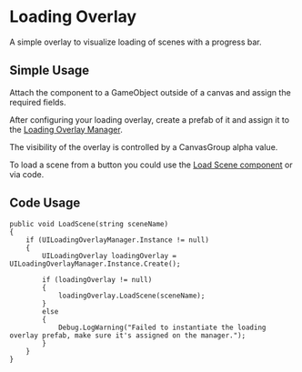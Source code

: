 # Loading Overlay
A simple overlay to visualize loading of scenes with a progress bar.

## Simple Usage
Attach the component to a GameObject outside of a canvas and assign the required fields.

After configuring your loading overlay, create a prefab of it and assign it to the [Loading Overlay Manager](loading_overlay_manager.md).

The visibility of the overlay is controlled by a CanvasGroup alpha value.

To load a scene from a button you could use the [Load Scene component](load_scene.md) or via code.

## Code Usage
```
public void LoadScene(string sceneName)
{
    if (UILoadingOverlayManager.Instance != null)
    {
        UILoadingOverlay loadingOverlay = UILoadingOverlayManager.Instance.Create();

        if (loadingOverlay != null)
        {
            loadingOverlay.LoadScene(sceneName);
        }
        else
        {
            Debug.LogWarning("Failed to instantiate the loading overlay prefab, make sure it's assigned on the manager.");
        }
    }
}
```
